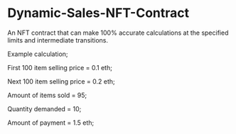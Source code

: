 # Dynamic-Sales-NFT-Contract

An NFT contract that can make 100% accurate calculations at the specified limits and intermediate transitions.

Example calculation;

First 100 item selling price = 0.1 eth;

Next 100 item selling price = 0.2 eth;

Amount of items sold = 95;

Quantity demanded = 10;

Amount of payment = 1.5 eth;
